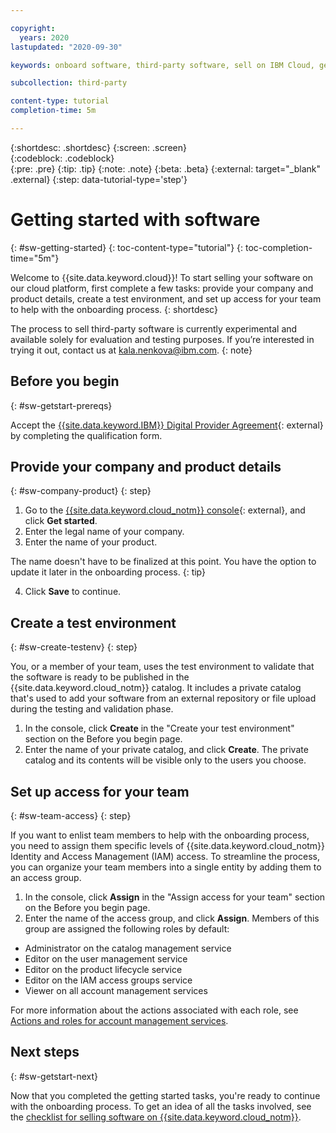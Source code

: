```yaml
---

copyright:
  years: 2020
lastupdated: "2020-09-30"

keywords: onboard software, third-party software, sell on IBM Cloud, getting started, software, product portal, provider portal, partner, sellers, partner portal, partner center

subcollection: third-party

content-type: tutorial
completion-time: 5m 

---
```


{:shortdesc: .shortdesc}
{:screen: .screen}  
{:codeblock: .codeblock}  
{:pre: .pre}
{:tip: .tip}
{:note: .note}
{:beta: .beta}
{:external: target="_blank" .external}
{:step: data-tutorial-type='step'} 


# Getting started with software 
{: #sw-getting-started}
{: toc-content-type="tutorial"} 
{: toc-completion-time="5m"} 

Welcome to {{site.data.keyword.cloud}}! To start selling your software on our cloud platform, first complete a few tasks: provide your company and product details, create a test environment, and set up access for your team to help with the onboarding process.
{: shortdesc}

The process to sell third-party software is currently experimental and available solely for evaluation and testing purposes. If you’re interested in trying it out, contact us at kala.nenkova@ibm.com.
{: note}

## Before you begin
{: #sw-getstart-prereqs}

Accept the [{{site.data.keyword.IBM}} Digital Provider Agreement](http://ibm.com/marketplace/workbench/qualification){: external} by completing the qualification form. 

## Provide your company and product details
{: #sw-company-product}
{: step}

1. Go to the [{{site.data.keyword.cloud_notm}} console](https://cloud.ibm.com/partner-center/sell/){: external}, and click **Get started**. 
2. Enter the legal name of your company. 
3. Enter the name of your product. 

  The name doesn't have to be finalized at this point. You have the option to update it later in the onboarding process. 
  {: tip}
  
4. Click **Save** to continue. 

## Create a test environment
{: #sw-create-testenv}
{: step}

You, or a member of your team, uses the test environment to validate that the software is ready to be published in the {{site.data.keyword.cloud_notm}} catalog. It includes a private catalog that's used to add your software from an external repository or file upload during the testing and validation phase. 

1. In the console, click **Create** in the "Create your test environment" section on the Before you begin page.
2. Enter the name of your private catalog, and click **Create**. The private catalog and its contents will be visible only to the users you choose.

## Set up access for your team
{: #sw-team-access}
{: step}

If you want to enlist team members to help with the onboarding process, you need to assign them specific levels of {{site.data.keyword.cloud_notm}} Identity and Access Management (IAM) access. To streamline the process, you can organize your team members into a single entity by adding them to an access group. 

1. In the console, click **Assign** in the "Assign access for your team" section on the Before you begin page.
2. Enter the name of the access group, and click **Assign**. Members of this group are assigned the following roles by default:

  * Administrator on the catalog management service
  * Editor on the user management service
  * Editor on the product lifecycle service
  * Editor on the IAM access groups service
  * Viewer on all account management services
  
  For more information about the actions associated with each role, see [Actions and roles for account management services](/docs/account?topic=account-account-services#account-management-actions-roles).

## Next steps
{: #sw-getstart-next}

Now that you completed the getting started tasks, you're ready to continue with the onboarding process. To get an idea of all the tasks involved, see the [checklist for selling software on {{site.data.keyword.cloud_notm}}](/docs/third-party?topic=third-party-checklist-software). 

